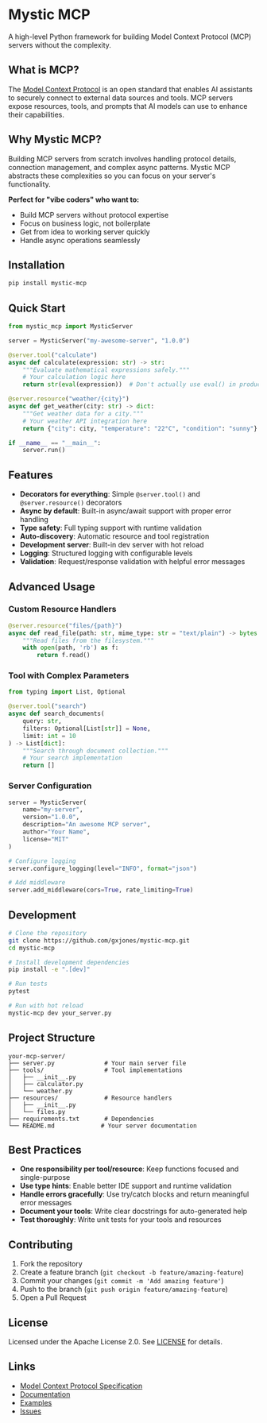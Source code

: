 # Mystic MCP

A high-level Python framework for building Model Context Protocol (MCP) servers without the complexity.

## What is MCP?

The [Model Context Protocol](https://modelcontextprotocol.io/) is an open standard that enables AI assistants to securely connect to external data sources and tools. MCP servers expose resources, tools, and prompts that AI models can use to enhance their capabilities.

## Why Mystic MCP?

Building MCP servers from scratch involves handling protocol details, connection management, and complex async patterns. Mystic MCP abstracts these complexities so you can focus on your server's functionality.

**Perfect for "vibe coders" who want to:**
- Build MCP servers without protocol expertise
- Focus on business logic, not boilerplate
- Get from idea to working server quickly
- Handle async operations seamlessly

## Installation

```bash
pip install mystic-mcp
```

## Quick Start

```python
from mystic_mcp import MysticServer

server = MysticServer("my-awesome-server", "1.0.0")

@server.tool("calculate")
async def calculate(expression: str) -> str:
    """Evaluate mathematical expressions safely."""
    # Your calculation logic here
    return str(eval(expression))  # Don't actually use eval() in production!

@server.resource("weather/{city}")
async def get_weather(city: str) -> dict:
    """Get weather data for a city."""
    # Your weather API integration here
    return {"city": city, "temperature": "22°C", "condition": "sunny"}

if __name__ == "__main__":
    server.run()
```

## Features

- **Decorators for everything**: Simple `@server.tool()` and `@server.resource()` decorators
- **Async by default**: Built-in async/await support with proper error handling
- **Type safety**: Full typing support with runtime validation
- **Auto-discovery**: Automatic resource and tool registration
- **Development server**: Built-in dev server with hot reload
- **Logging**: Structured logging with configurable levels
- **Validation**: Request/response validation with helpful error messages

## Advanced Usage

### Custom Resource Handlers

```python
@server.resource("files/{path}")
async def read_file(path: str, mime_type: str = "text/plain") -> bytes:
    """Read files from the filesystem."""
    with open(path, 'rb') as f:
        return f.read()
```

### Tool with Complex Parameters

```python
from typing import List, Optional

@server.tool("search")
async def search_documents(
    query: str,
    filters: Optional[List[str]] = None,
    limit: int = 10
) -> List[dict]:
    """Search through document collection."""
    # Your search implementation
    return []
```

### Server Configuration

```python
server = MysticServer(
    name="my-server",
    version="1.0.0",
    description="An awesome MCP server",
    author="Your Name",
    license="MIT"
)

# Configure logging
server.configure_logging(level="INFO", format="json")

# Add middleware
server.add_middleware(cors=True, rate_limiting=True)
```

## Development

```bash
# Clone the repository
git clone https://github.com/gxjones/mystic-mcp.git
cd mystic-mcp

# Install development dependencies
pip install -e ".[dev]"

# Run tests
pytest

# Run with hot reload
mystic-mcp dev your_server.py
```

## Project Structure

```
your-mcp-server/
├── server.py              # Your main server file
├── tools/                 # Tool implementations
│   ├── __init__.py
│   ├── calculator.py
│   └── weather.py
├── resources/             # Resource handlers
│   ├── __init__.py
│   └── files.py
├── requirements.txt       # Dependencies
└── README.md             # Your server documentation
```

## Best Practices

- **One responsibility per tool/resource**: Keep functions focused and single-purpose
- **Use type hints**: Enable better IDE support and runtime validation
- **Handle errors gracefully**: Use try/catch blocks and return meaningful error messages
- **Document your tools**: Write clear docstrings for auto-generated help
- **Test thoroughly**: Write unit tests for your tools and resources

## Contributing

1. Fork the repository
2. Create a feature branch (`git checkout -b feature/amazing-feature`)
3. Commit your changes (`git commit -m 'Add amazing feature'`)
4. Push to the branch (`git push origin feature/amazing-feature`)
5. Open a Pull Request

## License

Licensed under the Apache License 2.0. See [LICENSE](LICENSE) for details.

## Links

- [Model Context Protocol Specification](https://modelcontextprotocol.io/)
- [Documentation](https://mystic-mcp.readthedocs.io/)
- [Examples](https://github.com/gxjones/mystic-mcp/tree/main/examples)
- [Issues](https://github.com/gxjones/mystic-mcp/issues)
